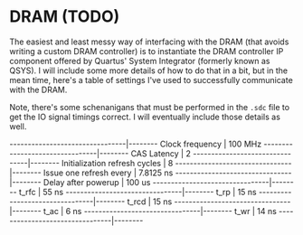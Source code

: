# DRAM (TODO)

The easiest and least messy way of interfacing with the DRAM (that avoids 
writing a custom DRAM controller) is to instantiate the DRAM controller IP 
component offered by Quartus' System Integrator (formerly known as QSYS). I will
include some more details of how to do that in a bit, but in the mean time, 
here's a table of settings I've used to successfully communicate with the DRAM.

Note, there's some schenanigans that must be performed in the `.sdc` file to
get the IO signal timings correct. I will eventually include those details
as well.

--------------------------------|--------
Clock frequency                 | 100 MHz
--------------------------------|--------
CAS Latency                     | 2
--------------------------------|--------
Initialization refresh cycles   | 8
--------------------------------|--------
Issue one refresh every         | 7.8125 ns
--------------------------------|--------
Delay after powerup             | 100 us
--------------------------------|--------
t\_rfc                          | 55 ns
--------------------------------|--------
t\_rp                           | 15 ns
--------------------------------|--------
t\_rcd                          | 15 ns
--------------------------------|--------
t\_ac                           | 6 ns
--------------------------------|--------
t\_wr                           | 14 ns
--------------------------------|--------
